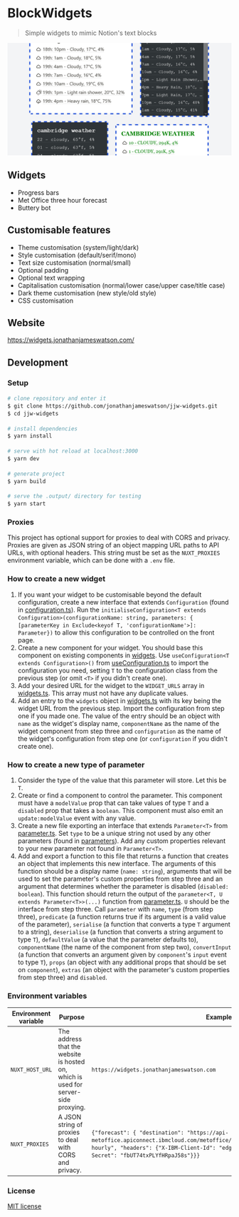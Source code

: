 # BlockWidgets

> Simple widgets to mimic Notion's text blocks

![Example widgets](examples.png)

## Widgets

- Progress bars
- Met Office three hour forecast
- Buttery bot

## Customisable features

- Theme customisation (system/light/dark)
- Style customisation (default/serif/mono)
- Text size customisation (normal/small)
- Optional padding
- Optional text wrapping
- Capitalisation customisation (normal/lower case/upper case/title case)
- Dark theme customisation (new style/old style)
- CSS customisation

## Website

https://widgets.jonathanjameswatson.com/

## Development

### Setup

```bash
# clone repository and enter it
$ git clone https://github.com/jonathanjameswatson/jjw-widgets.git
$ cd jjw-widgets

# install dependencies
$ yarn install

# serve with hot reload at localhost:3000
$ yarn dev

# generate project
$ yarn build

# serve the .output/ directory for testing
$ yarn start
```

### Proxies

This project has optional support for proxies to deal with CORS and privacy. Proxies are given as JSON string of an object mapping URL paths to API URLs, with optional headers. This string must be set as the `NUXT_PROXIES` environment variable, which can be done with a `.env` file.

### How to create a new widget

1. If you want your widget to be customisable beyond the default configuration, create a new interface that extends `Configuration` (found in [configuration.ts](./ts/configurations/configuration.ts)). Run the `initialiseConfiguration<T extends Configuration>(configurationName: string, parameters: { [parameterKey in Exclude<keyof T, 'configurationName'>]: Parameter})` to allow this configuration to be controlled on the front page.
2. Create a new component for your widget. You should base this component on existing components in [widgets](./components/widgets). Use `useConfiguration<T extends Configuration>()` from [useConfiguration.ts](./composables/useConfiguration.ts) to import the configuration you need, setting `T` to the configuration class from the previous step (or omit `<T>` if you didn't create one).
3. Add your desired URL for the widget to the `WIDGET_URLS` array in [widgets.ts](./ts/widgets.ts). This array must not have any duplicate values.
4. Add an entry to the `widgets` object in [widgets.ts](./ts/widgets.ts) with its key being the widget URL from the previous step. Import the configuration from step one if you made one. The value of the entry should be an object with `name` as the widget's display name, `componentName` as the name of the widget component from step three and `configuration` as the name of the widget's configuration from step one (or `configuration` if you didn't create one).

### How to create a new type of parameter

1. Consider the type of the value that this parameter will store. Let this be `T`.
2. Create or find a component to control the parameter. This component must have a `modelValue` prop that can take values of type `T` and a `disabled` prop that takes a `boolean`. This component must also emit an `update:modelValue` event with any value.
3. Create a new file exporting an interface that extends `Parameter<T>` from [parameter.ts](./ts/parameters/parameter.ts). Set `type` to be a unique string not used by any other parameters (found in [parameters](./ts/parameters)). Add any custom properties relevant to your new parameter not found in `Parameter<T>`.
4. Add and export a function to this file that returns a function that creates an object that implements this new interface. The arguments of this function should be a display name (`name: string`), arguments that will be used to set the parameter's custom properties from step three and an argument that determines whether the parameter is disabled (`disabled: boolean`). This function should return the output of the `parameter<T, U extends Parameter<T>>(...)` function from [parameter.ts](./ts/parameters/parameter.ts). `U` should be the interface from step three. Call `parameter` with `name`, `type` (from step three), `predicate` (a function returns true if its argument is a valid value of the parameter), `serialise` (a function that converts a type `T` argument to a string), `deserialise` (a function that converts a string argument to type `T`), `defaultValue` (a value that the parameter defaults to), `componentName` (the name of the component from step two), `convertInput` (a function that converts an argument given by `component`'s `input` event to type `T`), `props` (an object with any additional props that should be set on `component`), `extras` (an object with the parameter's custom properties from step three) and `disabled`.

### Environment variables

| Environment variable | Purpose                                                                            | Example                                                                                                                                                                                                                                   |
| -------------------- | ---------------------------------------------------------------------------------- | ----------------------------------------------------------------------------------------------------------------------------------------------------------------------------------------------------------------------------------------- |
| `NUXT_HOST_URL`      | The address that the website is hosted on, which is used for server-side proxying. | `https://widgets.jonathanjameswatson.com`                                                                                                                                                                                                 |
| `NUXT_PROXIES`       | A JSON string of proxies to deal with CORS and privacy.                            | `{"forecast": { "destination": "https://api-metoffice.apiconnect.ibmcloud.com/metoffice/production/v0/forecasts/point/three-hourly", "headers": {"X-IBM-Client-Id": "edg4g-j74wg-3f43g","X-IBM-Client-Secret": "fbUT74txPLYfHRpaJ58s"}}}` |

### License

[MIT license](https://choosealicense.com/licenses/mit/)
